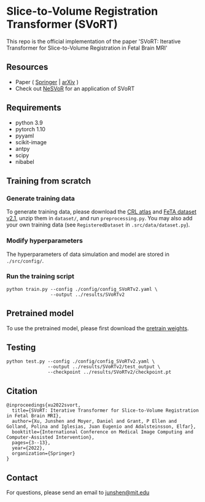 # Slice-to-Volume Registration Transformer (SVoRT)

This repo is the official implementation of the paper 'SVoRT: Iterative Transformer for Slice-to-Volume Registration in Fetal Brain MRI'

## Resources

- Paper ( [Springer](https://link.springer.com/chapter/10.1007/978-3-031-16446-0_1) | [arXiv](https://arxiv.org/abs/2206.10802) )
- Check out [NeSVoR](https://github.com/daviddmc/NeSVoR) for an application of SVoRT

## Requirements

- python 3.9
- pytorch 1.10
- pyyaml
- scikit-image
- antpy
- scipy
- nibabel

## Training from scratch

### Generate training data

To generate training data, please download the [CRL atlas](http://crl.med.harvard.edu/research/fetal_brain_atlas/) and [FeTA dataset v2.1](http://neuroimaging.ch/feta), unzip them in ```dataset/```, and run ```preprocessing.py```. You may also add your own training data (see `RegisteredDataset` in `.src/data/dataset.py`).

### Modify hyperparameters

The hyperparameters of data simulation and model are stored in ```./src/config/```.

### Run the training script

```
python train.py --config ./config/config_SVoRTv2.yaml \
                --output ../results/SVoRTv2
```

## Pretrained model

To use the pretrained model, please first download the [pretrain weights](https://zenodo.org/record/7486938#.Y7Sgn3bMI2w).

## Testing

```
python test.py --config ./config/config_SVoRTv2.yaml \
               --output ../results/SVoRTv2/test_output \
               --checkpoint ../results/SVoRTv2/checkpoint.pt
```

## Citation

```
@inproceedings{xu2022svort,
  title={SVoRT: Iterative Transformer for Slice-to-Volume Registration in Fetal Brain MRI},
  author={Xu, Junshen and Moyer, Daniel and Grant, P Ellen and Golland, Polina and Iglesias, Juan Eugenio and Adalsteinsson, Elfar},
  booktitle={International Conference on Medical Image Computing and Computer-Assisted Intervention},
  pages={3--13},
  year={2022},
  organization={Springer}
}
```

## Contact

For questions, please send an email to junshen@mit.edu
